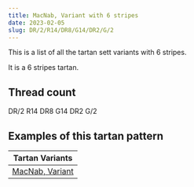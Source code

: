 ```yaml
---
title: MacNab, Variant with 6 stripes
date: 2023-02-05
slug: DR/2/R14/DR8/G14/DR2/G/2
---
```

This is a list of all the tartan sett variants with 6 stripes.

It is a 6 stripes tartan.


## Thread count
DR/2 R14 DR8 G14 DR2 G/2

## Examples of this tartan pattern

| Tartan Variants |
|---------------|
| [MacNab, Variant](/variants/dr/2/r14/dr8/g14/dr2/g/2-dr900030-g008000-rc00000)||
